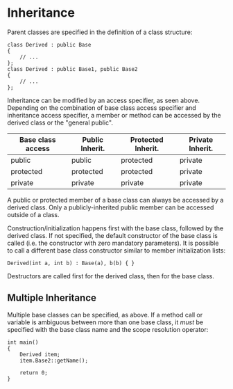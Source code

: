 # Inheritance #
Parent classes are specified in the definition of a class structure:
```
class Derived : public Base
{
    // ...
};
class Derived : public Base1, public Base2
{
    // ...
};
```

Inheritance can be modified by an access specifier, as seen above.  Depending on
the combination of base class access specifier and inheritance access specifier,
a member or method can be accessed by the derived class or the "general public".

| Base class access | Public Inherit. | Protected Inherit. | Private Inherit. |
|-------------------|-----------------|--------------------|------------------|
| public            | public          | protected          | private          |
| protected         | protected       | protected          | private          |
| private           | private         | private            | private          |

A public or protected member of a base class can always be accessed by a derived
class.  Only a publicly-inherited public member can be accessed outside of a
class.

Construction/initialization happens first with the base class, followed by the
derived class.  If not specified, the default constructor of the base class is
called (i.e. the constructor with zero mandatory parameters).  It is possible to
call a different base class constructor similar to member initialization lists:
```
Derived(int a, int b) : Base(a), b(b) { }
```

Destructors are called first for the derived class, then for the base class.

## Multiple Inheritance ##
Multiple base classes can be specified, as above.  If a method call or variable
is ambiguous between more than one base class, it _must_ be specified with the
base class name and the scope resolution operator:
```
int main()
{
    Derived item;
    item.Base2::getName();

    return 0;
}
```
